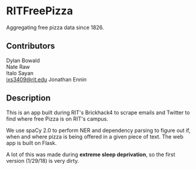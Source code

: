 # RITFreePizza
Aggregating free pizza data since 1826.

Contributors<br>
------
Dylan Bowald<br>
Nate Raw<br>
Italo Sayan<br>  ixs3409@rit.edu
Jonathan Ennin

Description<br>
------
This is an app built during RIT's Brickhack4 to scrape emails and Twitter to find where free Pizza is on RIT's campus.

We use spaCy 2.0 to perform NER and dependency parsing to figure out if, when and where pizza is being offered
in a given piece of text. The web app is built on Flask.

A lot of this was made during __extreme sleep deprivation__, so the first version (1/29/18) is very dirty.


